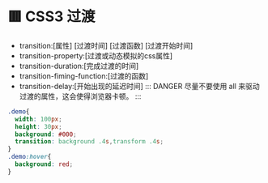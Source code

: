 # 🟥 CSS3 过渡

- transition:[属性] [过渡时间] [过渡函数] [过渡开始时间]
- transition-property:[过渡或动态模拟的css属性]
- transition-duration:[完成过渡的时间]
- transition-fiming-function:[过渡的函数]
- transition-delay:[开始出现的延迟时间]
::: DANGER
尽量不要使用 all 来驱动过渡的属性，这会使得浏览器卡顿。
:::
```css
.demo{
  width: 100px;
  height: 30px;
  background: #000; 
  transition: background .4s,transform .4s;
}
.demo:hover{
  background: red;
}
```